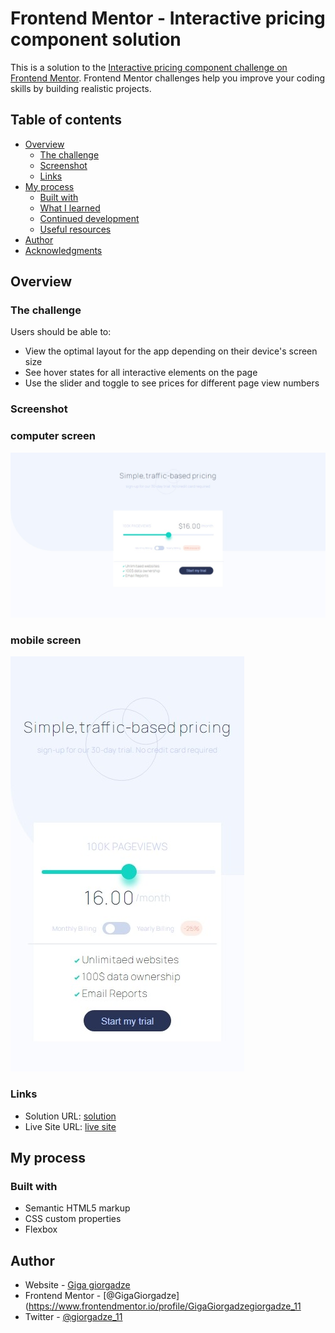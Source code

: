 # Frontend Mentor - Interactive pricing component solution

This is a solution to the [Interactive pricing component challenge on Frontend Mentor](https://www.frontendmentor.io/challenges/interactive-pricing-component-t0m8PIyY8). Frontend Mentor challenges help you improve your coding skills by building realistic projects. 

## Table of contents

- [Overview](#overview)
  - [The challenge](#the-challenge)
  - [Screenshot](#screenshot)
  - [Links](#links)
- [My process](#my-process)
  - [Built with](#built-with)
  - [What I learned](#what-i-learned)
  - [Continued development](#continued-development)
  - [Useful resources](#useful-resources)
- [Author](#author)
- [Acknowledgments](#acknowledgments)


## Overview

### The challenge

Users should be able to:

- View the optimal layout for the app depending on their device's screen size
- See hover states for all interactive elements on the page
- Use the slider and toggle to see prices for different page view numbers

### Screenshot
### computer screen
![](./images/ss.jpeg)
### mobile screen
![](./images/Mss.jpeg)



### Links

- Solution URL: [solution](https://www.frontendmentor.io/solutions/htmlcssjsdom-fr5CS1wS4)
- Live Site URL: [live site](https://gigagiorgadze.github.io/interactive-pricing-component-main/)

## My process

### Built with

- Semantic HTML5 markup
- CSS custom properties
- Flexbox


## Author

- Website - [Giga giorgadze](https://gigagiorgadze.github.io/personal-portfolio/m)
- Frontend Mentor - [@GigaGiorgadze](https://www.frontendmentor.io/profile/GigaGiorgadzegiorgadze_11
- Twitter - [@giorgadze_11](https://www.twitter.com/yourusername)

